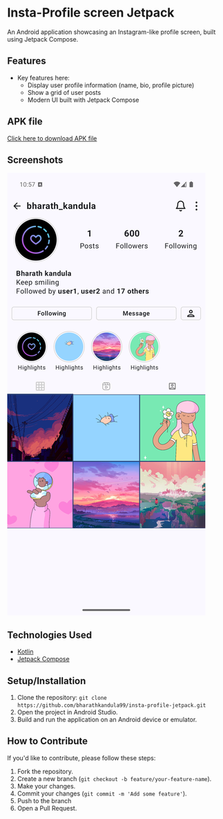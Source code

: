 # Insta-Profile screen Jetpack

An Android application showcasing an Instagram-like profile screen, built using Jetpack Compose.

## Features

* Key features here:
    * Display user profile information (name, bio, profile picture)
    * Show a grid of user posts
    * Modern UI built with Jetpack Compose

## APK file

[Click here to download APK file](readmeResources/app-insta-profile-screen-debug.apk)

## Screenshots

![App Screenshot 1](readmeResources/insta_profile_screen.png)

## Technologies Used

* [Kotlin](https://kotlinlang.org/)
* [Jetpack Compose](https://developer.android.com/jetpack/compose)

## Setup/Installation

1. Clone the repository: `git clone https://github.com/bharathkandula99/insta-profile-jetpack.git`
2. Open the project in Android Studio.
3. Build and run the application on an Android device or emulator.

## How to Contribute

If you'd like to contribute, please follow these steps:

1. Fork the repository.
2. Create a new branch (`git checkout -b feature/your-feature-name`).
3. Make your changes.
4. Commit your changes (`git commit -m 'Add some feature'`).
5. Push to the branch
6. Open a Pull Request.

